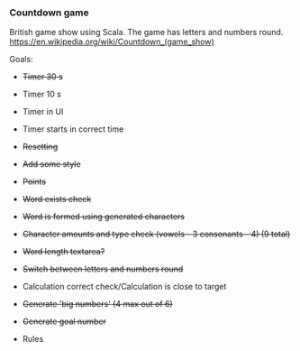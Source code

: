 ### Countdown game
British game show using Scala. The game has letters and numbers round. 
https://en.wikipedia.org/wiki/Countdown_(game_show)

Goals:
* ~~Timer 30 s~~
* Timer 10 s
* Timer in UI
* Timer starts in correct time
* ~~Resetting~~
* ~~Add some style~~
* ~~Points~~
* ~~Word exists check~~
* ~~Word is formed using generated characters~~
* ~~Character amounts and type check (vowels - 3  consonants - 4) (9 total)~~
* ~~Word length textarea?~~
* ~~Switch between letters and numbers round~~
* Calculation correct check/Calculation is close to target
* ~~Generate 'big numbers' (4 max out of 6)~~
* ~~Generate goal number~~

* Rules 

